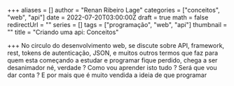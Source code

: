 
+++
aliases = []
author = "Renan Ribeiro Lage"
categories = ["conceitos", "web", "api"]
date = 2022-07-20T03:00:00Z
draft = true
math = false
redirectUrl = ""
series = []
tags = ["programação", "web", "api"]
thumbnail = ""
title = "Criando uma api: Conceitos"

+++
No circulo do desenvolvimento web, se discute sobre API, framework, rest, tokens de autenticação, JSON, e muitos outros termos que faz para quem esta começando a estudar e programar fique perdido, chega a ser desanimador né, verdade ? Como vou aprender isto tudo ? Será que vou dar conta ? E por mais que é muito vendida a ideia de que programar 
